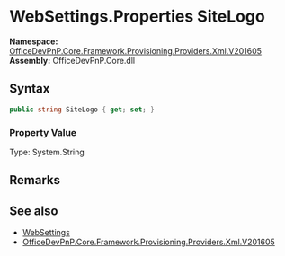 # WebSettings.Properties SiteLogo
  

**Namespace:** [OfficeDevPnP.Core.Framework.Provisioning.Providers.Xml.V201605](OfficeDevPnP.Core.Framework.Provisioning.Providers.Xml.V201605.md)  
**Assembly:** OfficeDevPnP.Core.dll  
## Syntax
```C#
public string SiteLogo { get; set; }
```

### Property Value
Type: System.String  

## Remarks 

## See also
- [WebSettings](OfficeDevPnP.Core.Framework.Provisioning.Providers.Xml.V201605.WebSettings.md) 
- [OfficeDevPnP.Core.Framework.Provisioning.Providers.Xml.V201605](OfficeDevPnP.Core.Framework.Provisioning.Providers.Xml.V201605.md) 
